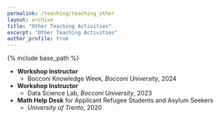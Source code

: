 ```yaml
---
permalink: /teaching/teaching_other
layout: archive
title: "Other Teaching Activities"
excerpt: "Other Teaching Activities"
author_profile: true
---
```


{% include base_path %}

* **Workshop Instructor**
  * Bocconi Knowledge Week, _Bocconi University_, 2024
* **Workshop Instructor**
  * Data Science Lab, _Bocconi University_, 2023
* **Math Help Desk** for Applicant Refugee Students and Asylum Seekers
  * _University of Trento_, 2020
